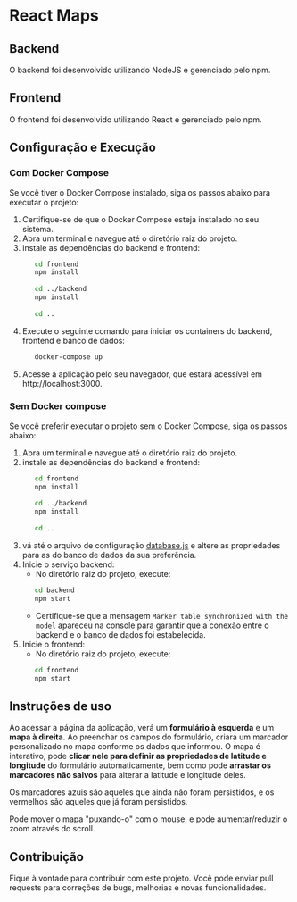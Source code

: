 # React Maps

## Backend

O backend foi desenvolvido utilizando NodeJS e gerenciado pelo npm.

## Frontend

O frontend foi desenvolvido utilizando React e gerenciado pelo npm.

## Configuração e Execução

### Com Docker Compose

Se você tiver o Docker Compose instalado, siga os passos abaixo para executar o projeto:

1. Certifique-se de que o Docker Compose esteja instalado no seu sistema.
2. Abra um terminal e navegue até o diretório raiz do projeto.
3. instale as dependências do backend e frontend:
   ```bash
      cd frontend
      npm install
      
      cd ../backend
      npm install
      
      cd .. 
   ```
4. Execute o seguinte comando para iniciar os containers do backend, frontend e banco de dados:
   ```bash
      docker-compose up
   ```
5. Acesse a aplicação pelo seu navegador, que estará acessível em http://localhost:3000.

### Sem Docker compose 

Se você preferir executar o projeto sem o Docker Compose, siga os passos abaixo:

1. Abra um terminal e navegue até o diretório raiz do projeto.
2. instale as dependências do backend e frontend:
   ```bash
      cd frontend
      npm install
      
      cd ../backend
      npm install
      
      cd ..
   ```
3. vá até o arquivo de configuração [database.js](backend/src/config/database.js) e altere as propriedades para as do banco de dados da sua preferência.
4. Inicie o serviço backend:
   - No diretório raiz do projeto, execute:
   ```bash
      cd backend
      npm start
   ```
   - Certifique-se que a mensagem ```Marker table synchronized with the model``` apareceu na console para garantir que a conexão entre o backend e o banco de dados foi estabelecida.
5. Inicie o frontend:
   - No diretório raiz do projeto, execute:
   ```bash
      cd frontend
      npm start
   ```
   
## Instruções de uso
Ao acessar a página da aplicação, verá um **formulário à esquerda** e um **mapa à direita**. Ao preenchar os campos do formulário, 
criará um marcador personalizado no mapa conforme os dados que informou. O mapa é interativo, pode **clicar nele para
definir as propriedades de latitude e longitude** do formulário automaticamente, bem como pode **arrastar os marcadores não salvos** para alterar
a latitude e longitude deles.

Os marcadores azuis são aqueles que ainda não foram persistidos, e os vermelhos são aqueles que já foram persistidos. 

Pode mover o mapa "puxando-o" com o mouse, e pode aumentar/reduzir o zoom através do scroll.

## Contribuição

Fique à vontade para contribuir com este projeto. Você pode enviar pull requests para correções de bugs, melhorias e novas funcionalidades.

